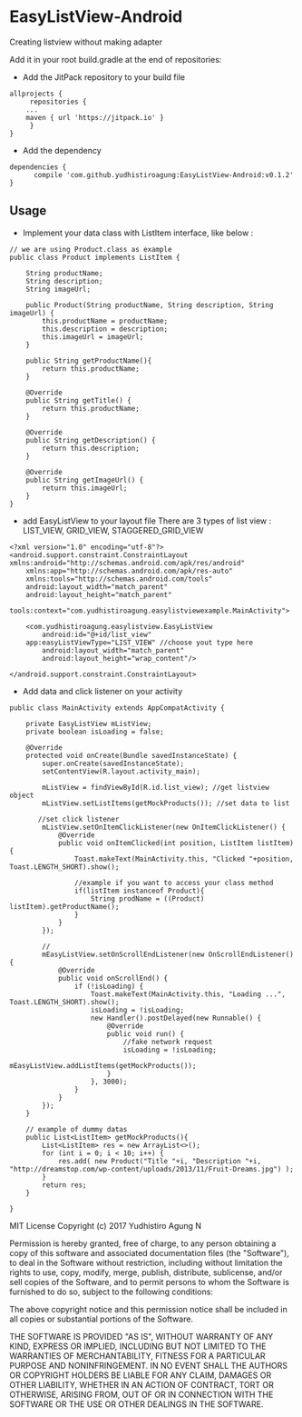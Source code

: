# EasyListView-Android
Creating listview without making adapter

Add it in your root build.gradle at the end of repositories:
- Add the JitPack repository to your build file
```
allprojects {
     repositories {
    ...
    maven { url 'https://jitpack.io' }
     }
}
```

- Add the dependency
```
dependencies {
      compile 'com.github.yudhistiroagung:EasyListView-Android:v0.1.2'
}
```

## Usage
- Implement your data class with ListItem interface, like below :
```
// we are using Product.class as example
public class Product implements ListItem {

    String productName;
    String description;
    String imageUrl;

    public Product(String productName, String description, String imageUrl) {
        this.productName = productName;
        this.description = description;
        this.imageUrl = imageUrl;
    }
    
    public String getProductName(){
        return this.productName;
    }

    @Override
    public String getTitle() {
        return this.productName;
    }

    @Override
    public String getDescription() {
        return this.description;
    }

    @Override
    public String getImageUrl() {
        return this.imageUrl;
    }
}
```
- add EasyListView to your layout file
There are 3 types of list view : LIST_VIEW, GRID_VIEW, STAGGERED_GRID_VIEW
```
<?xml version="1.0" encoding="utf-8"?>
<android.support.constraint.ConstraintLayout xmlns:android="http://schemas.android.com/apk/res/android"
    xmlns:app="http://schemas.android.com/apk/res-auto"
    xmlns:tools="http://schemas.android.com/tools"
    android:layout_width="match_parent"
    android:layout_height="match_parent"
    tools:context="com.yudhistiroagung.easylistviewexample.MainActivity">

    <com.yudhistiroagung.easylistview.EasyListView
        android:id="@+id/list_view"
    app:easyListViewType="LIST_VIEW" //choose yout type here
        android:layout_width="match_parent"
        android:layout_height="wrap_content"/>

</android.support.constraint.ConstraintLayout>
```
- Add data and click listener on your activity 
```
public class MainActivity extends AppCompatActivity {

    private EasyListView mListView;
    private boolean isLoading = false;

    @Override
    protected void onCreate(Bundle savedInstanceState) {
        super.onCreate(savedInstanceState);
        setContentView(R.layout.activity_main);

        mListView = findViewById(R.id.list_view); //get listview object
        mListView.setListItems(getMockProducts()); //set data to list

       //set click listener
        mListView.setOnItemClickListener(new OnItemClickListener() {
            @Override
            public void onItemClicked(int position, ListItem listItem) {
                Toast.makeText(MainActivity.this, "Clicked "+position, Toast.LENGTH_SHORT).show();
        
                //example if you want to access your class method
                if(listItem instanceof Product){
                    String prodName = ((Product) listItem).getProductName();
                }
            }
        });

        //
        mEasyListView.setOnScrollEndListener(new OnScrollEndListener() {
            @Override
            public void onScrollEnd() {
                if (!isLoading) {
                    Toast.makeText(MainActivity.this, "Loading ...", Toast.LENGTH_SHORT).show();
                    isLoading = !isLoading;
                    new Handler().postDelayed(new Runnable() {
                        @Override
                        public void run() {
                            //fake network request
                            isLoading = !isLoading;
                            mEasyListView.addListItems(getMockProducts());
                        }
                    }, 3000);
                }
            }
        });
    }

    // example of dummy datas
    public List<ListItem> getMockProducts(){
        List<ListItem> res = new ArrayList<>();
        for (int i = 0; i < 10; i++) {
            res.add( new Product("Title "+i, "Description "+i, "http://dreamstop.com/wp-content/uploads/2013/11/Fruit-Dreams.jpg") );
        }
        return res;
    }

}
```

MIT License
Copyright (c) 2017 Yudhistiro Agung N

Permission is hereby granted, free of charge, to any person obtaining a copy
of this software and associated documentation files (the "Software"), to deal
in the Software without restriction, including without limitation the rights
to use, copy, modify, merge, publish, distribute, sublicense, and/or sell
copies of the Software, and to permit persons to whom the Software is
furnished to do so, subject to the following conditions:

The above copyright notice and this permission notice shall be included in all
copies or substantial portions of the Software.

THE SOFTWARE IS PROVIDED "AS IS", WITHOUT WARRANTY OF ANY KIND, EXPRESS OR
IMPLIED, INCLUDING BUT NOT LIMITED TO THE WARRANTIES OF MERCHANTABILITY,
FITNESS FOR A PARTICULAR PURPOSE AND NONINFRINGEMENT. IN NO EVENT SHALL THE
AUTHORS OR COPYRIGHT HOLDERS BE LIABLE FOR ANY CLAIM, DAMAGES OR OTHER
LIABILITY, WHETHER IN AN ACTION OF CONTRACT, TORT OR OTHERWISE, ARISING FROM,
OUT OF OR IN CONNECTION WITH THE SOFTWARE OR THE USE OR OTHER DEALINGS IN THE
SOFTWARE.